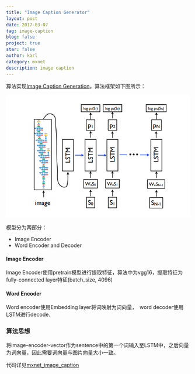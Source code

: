 ```yaml
---
title: "Image Caption Generator"
layout: post
date: 2017-03-07
tag: image-caption
blog: false
project: true
star: false
author: karl
category: mxnet
description: image caption
---  
```


算法实现[Image Caption Generation](https://www.computer.org/csdl/proceedings/cvpr/2015/6964/00/07298935-abs.html)。算法框架如下图所示：　　

![nic](../downloads/project/image_caption/nic.png)  

模型分为两部分：　　
* Image Encoder  
* Word Encoder and Decoder  

#### Image Encoder  

Image Encoder使用pretrain模型进行提取特征，算法中为vgg16，提取特征为fully-connected layer特征(batch_size, 4096)  

#### Word Encoder  
Word encoder使用Embedding layer将词映射为词向量，　word decoder使用LSTM进行decode.  

### 算法思想　　
将image-encoder-vector作为sentence中的第一个词输入至LSTM中，之后向量为词向量，因此需要词向量与图片向量大小一致。  

代码详见[mxnet_image_caption](https://github.com/saicoco/mxnet_image_caption)
